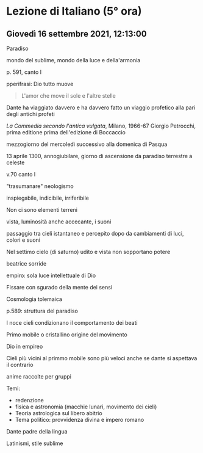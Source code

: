 # Lezione di Italiano (5° ora)

## Giovedì 16 settembre 2021, 12:13:00
Paradiso 

mondo del sublime, mondo della luce e della'armonia


p. 591, canto I 

pperifrasi: Dio tutto muove


> L'amor che move il sole e l'altre stelle

Dante ha viaggiato davvero e ha davvero fatto un viaggio profetico alla pari degli antichi profeti


_La Commedia secondo l'antica vulgata_, Milano, 1966-67 Giorgio Petrocchi, prima editione prima dell'edizione di Boccaccio

mezzogiorno del mercoledì successivo alla domenica di Pasqua

13 aprile 1300, annogiubilare, giorno di ascensione da paradiso terrestre a celeste


v.70 canto I

"trasumanare" neologismo

inspiegabile, indicibile, irriferibile


Non ci sono elementi terreni

vista, luminosità anche accecante, i suoni

passaggio tra cieli istantaneo e percepito dopo da cambiamenti di luci, colori e suoni

Nel settimo cielo (di saturno) udito e vista non sopportano potere

beatrice sorride

empiro: sola luce intellettuale di Dio


Fissare con sgurado della mente dei sensi 


Cosmologia tolemaica


p.589: struttura del paradiso



I noce cieli condizionano il comportamento dei beati


Primo mobile o cristallino origine del movimento


Dio in empireo


Cieli più vicini al primmo mobile sono più veloci anche se dante si aspettava il contrario


anime raccolte per gruppi 

Temi:
* redenzione
* fisica e astronomia (macchie lunari, movimento dei cieli)
* Teoria astrologica sul libero abitrio
* Tema politico: provvidenza divina e impero romano


Dante padre della lingua



Latinismi, stile sublime
<!--stackedit_data:
eyJoaXN0b3J5IjpbLTQ5MDQzNzY0OCwxMzA1NzYxNTYxLDE5Mz
QxMDYxOTRdfQ==
-->